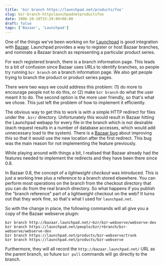 ```yaml
---
title: 'bzr branch https://launchpad.net/products/foo'
slug: bzr-branch-httpslaunchpadnetproductsfoo
date: 2006-10-10T15:29:09+08:00
draft: false
tags: ['Bazaar', 'Launchpad']
---
```


One of the things we\'ve been working on for
[Launchpad](https://launchpad.net/) is good integration with
[Bazaar](http://bazaar-vcs.org/). Launchpad provides a way to register
or host Bazaar branches, and nominate a Bazaar branch as representing a
particular product series.

For each registered branch, there is a branch information page. This
leads to a bit of confusion since Bazaar uses URLs to identify branches,
so people try running `bzr branch` on a branch information page. We also
get people trying to branch the product or product series pages.

There were two ways we could address this problem: (1) do more to
encourage people not to do this, or (2) make `bzr branch` do what the
user meant it to do. The second option is the more user friendly, so
that\'s what we chose. This just left the problem of how to implement it
efficiently.

The obvious way to get this to work is with a simple HTTP redirect for
files under the `.bzr/` directory. Unfortunately this would result in
Bazaar hitting the Launchpad webapp for every file in the branch which
is not desirable (each request results in a number of database accesses,
which would add unnecessary load to the system). There is a [Bazaar
bug](https://launchpad.net/bugs/36004) about improving this so that it
would use the new location after the first redirect. This bug was the
main reason for not implementing the feature previously.

While playing around with things a bit, I realised that Bazaar already
had the features needed to implement the redirects and they have been
there since 0.8.

In Bazaar 0.8, the concept of a *lightweight checkout* was introduced.
This is just a working tree plus a reference to a branch stored
elsewhere. You can perform most operations on the branch from the
checkout directory that you can do from the real branch directory. So
what happens if you publish the \"branch reference\" part of a
lightweight checkout on the web? It turns out that they work fine, so
that\'s what I used for `launchpad.net`.

So with the change in place, the following commands will all give you a
copy of the Bazaar webserve plugin:

    bzr branch http://bazaar.launchpad.net/~bzr/bzr-webserve/webserve-dev
    bzr branch https://launchpad.net/people/bzr/+branch/bzr-webserve/webserve-dev
    bzr branch https://launchpad.net/products/bzr-webserve/trunk
    bzr branch https://launchpad.net/products/bzr-webserve

Furthermore, they will all record the `http://bazaar.launchpad.net/` URL
as the parent branch, so future `bzr pull` commands will go directly to
the branch.
